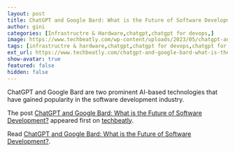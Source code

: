 ```yaml
---
layout: post
title: ChatGPT and Google Bard: What is the Future of Software Development?
author: gini
categories: [Infrastructre & Hardware,chatgpt,chatgpt for devops,]
image: https://www.techbeatly.com/wp-content/uploads/2023/05/chatgpt-and-google-bard-what-is-the-future-of-software-development-1024x576.png
tags: [infrastructre & hardware,chatgpt,chatgpt for devops,chatgpt for software development,software and ai,]
ext_url: https://www.techbeatly.com/chatgpt-and-google-bard-what-is-the-future-of-software-development/
show-avatar: true
featured: false
hidden: false
---
```


<p>ChatGPT and Google Bard are two prominent AI-based technologies that have gained popularity in the software development industry.</p>
<p>The post <a href="https://www.techbeatly.com/chatgpt-and-google-bard-what-is-the-future-of-software-development/">ChatGPT and Google Bard: What is the Future of Software Development?</a> appeared first on <a href="https://www.techbeatly.com">techbeatly</a>.</p>

Read [ChatGPT and Google Bard: What is the Future of Software Development?](https://www.techbeatly.com/chatgpt-and-google-bard-what-is-the-future-of-software-development/).